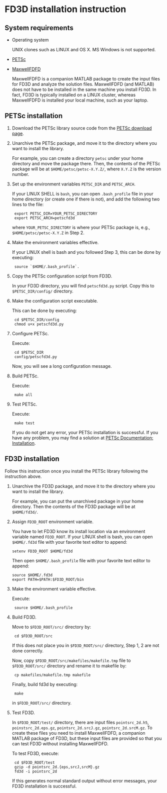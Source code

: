 FD3D installation instruction
=============================

System requirements
-------------------
- Operating system

	UNIX clones such as LINUX and OS X.  MS Windows is not supported.

- [PETSc](http://www.mcs.anl.gov/petsc)

- [MaxwellFDFD](https://github.com/wsshin/maxwellfdfd)

	MaxwellFDFD is a companion MATLAB package to create the input files for FD3D and analyze the solution files.  MaxwellFDFD (and MATLAB) does not have to be installed in the same machine you install FD3D.  In fact, FD3D is typically installed on a LINUX cluster, whereas MaxwellFDFD is installed your local machine, such as your laptop.


PETSc installation
------------------
1. Download the PETSc library source code from the [PETSc download page](http://www.mcs.anl.gov/petsc/petsc-as/download/index.html).

2. Unarchive the PETSc package, and move it to the directory where you want to install the library.

	For example, you can create a directory `petsc` under your home directory and move the package there.  Then, the contents of the PETSc package will be at `$HOME/petsc/petsc-X.Y.Z/`, where `X.Y.Z` is the version number.

3. Set up the environment variables `PETSC_DIR` and `PETSC_ARCH`.

	If your LINUX SHELL is `bash`, you can open `.bash_profile` file in your home directory (or create one if there is not), and add the following two lines to the file:

		export PETSC_DIR=YOUR_PETSC_DIRECTORY
		export PETSC_ARCH=petscfd3d

	where `YOUR_PETSC_DIRECTORY` is where your PETSc package is, e.g., `$HOME/petsc/petsc-X.Y.Z` in Step 2.

4. Make the environment variables effective.

	If your LINUX shell is bash and you followed Step 3, this can be done by executing:

		source `$HOME/.bash_profile`.

5. Copy the PETSc configuration script from FD3D.

	In your FD3D directory, you will find `petscfd3d.py` script.  Copy this to `$PETSC_DIR/config/` directory.

6. Make the configuration script executable.

	This can be done by executing:

		cd $PETSC_DIR/config
		chmod u+x petscfd3d.py

7. Configure PETSc.

	Execute:

		cd $PETSC_DIR
		config/petscfd3d.py

	Now, you will see a long configuration message.

8. Build PETSc.

	Execute:

		make all

9. Test PETSc.

	Execute:

		make test

	If you do not get any error, your PETSc installation is successful.  If you have any problem, you may find a solution at [PETSc Documentation: Installation](http://www.mcs.anl.gov/petsc/petsc-as/documentation/installation.html).


FD3D installation
-----------------
Follow this instruction once you install the PETSc library following the instruction above.

1. Unarchive the FD3D package, and move it to the directory where you want to install the library.

	For example, you can put the unarchived package in your home directory.  Then the contents of the FD3D package will be at `$HOME/fd3d/`.

2.  Assign `FD3D_ROOT` environment variable.

	You have to let FD3D know its install location via an environment variable named `FD3D_ROOT`.  If your LINUX shell is bash, you can open `$HOME/.fd3d` file with your favorite text editor to append:

		setenv FD3D_ROOT $HOME/fd3d

	Then open `$HOME/.bash_profile` file with your favorite text editor to append:

		source $HOME/.fd3d
		export PATH=$PATH:$FD3D_ROOT/bin

3. Make the environment variable effective.

	Execute:

		source $HOME/.bash_profile

4. Build FD3D.

	Move to `$FD3D_ROOT/src/` directory by:

		cd $FD3D_ROOT/src

	If this does not place you in `$FD3D_ROOT/src/` directory, Step 1, 2 are not done correctly.

	Now, copy `$FD3D_ROOT/src/makefiles/makefile.tmp` file to `$FD3D_ROOT/src/` directory and rename it to makefile by:

		cp makefiles/makefile.tmp makefile

	Finally, build fd3d by executing:

		make

	in `$FD3D_ROOT/src/` directory.


5. Test FD3D.

	In `$FD3D_ROOT/test/` directory, there are input files `pointsrc_2d.h5`, `poinstsrc_2d.eps.gz`, `pointsrc_2d.srcJ.gz`, `pointsrc_2d.srcM.gz`.  To create these files you need to install MaxwellFDFD, a companion MATLAB package of FD3D, but these input files are provided so that you can test FD3D without installing MaxwellFDFD.  

	To test FD3D, execute:

		cd $FD3D_ROOT/test
		gzip -d pointsrc_2d.{eps,srcJ,srcM}.gz
		fd3d -i pointsrc_2d

	If this generates normal standard output without error messages, your FD3D installation is successful.
